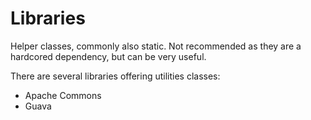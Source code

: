 # Libraries

Helper classes, commonly also static. Not recommended as they are a hardcored dependency, but can be very useful.

There are several libraries offering utilities classes:

* Apache Commons
* Guava

